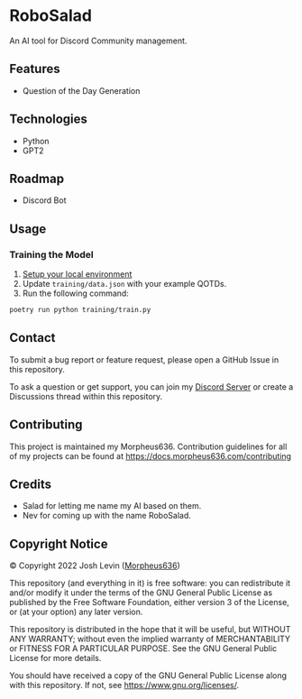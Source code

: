 # RoboSalad
An AI tool for Discord Community management.

## Features
- Question of the Day Generation

## Technologies
- Python
- GPT2

## Roadmap
- Discord Bot

## Usage
### Training the Model
1. [Setup your local environment](https://docs.morpheus636.com/contributing/python)
2. Update `training/data.json` with your example QOTDs.
3. Run the following command:
```bash
poetry run python training/train.py
```

## Contact
To submit a bug report or feature request, please open a GitHub Issue in this repository. 

To ask a question or get support, you can join my [Discord Server](https://discord.morpheus636.com) or create a Discussions thread within this repository.

## Contributing
This project is maintained my Morpheus636. Contribution guidelines for all of my projects can be found at https://docs.morpheus636.com/contributing

## Credits
- Salad for letting me name my AI based on them.
- Nev for coming up with the name RoboSalad.

## Copyright Notice
© Copyright 2022 Josh Levin ([Morpheus636](https://github.com/morpheus636))

This repository (and everything in it) is free software: you can redistribute it and/or modify
it under the terms of the GNU General Public License as published by
the Free Software Foundation, either version 3 of the License, or
(at your option) any later version.

This repository is distributed in the hope that it will be useful,
but WITHOUT ANY WARRANTY; without even the implied warranty of
MERCHANTABILITY or FITNESS FOR A PARTICULAR PURPOSE.  See the
GNU General Public License for more details.

You should have received a copy of the GNU General Public License
along with this repository.  If not, see <https://www.gnu.org/licenses/>.
